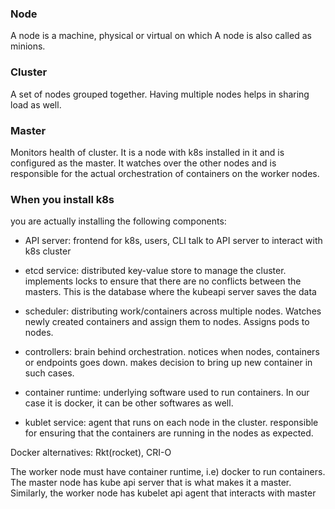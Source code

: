 ### Node

 A node is a machine, physical or virtual on which 
 A node is also called as minions.

### Cluster
 A set of nodes grouped together.
 Having multiple nodes helps in sharing load as well.

### Master
 Monitors health of cluster.
 It is a node with k8s installed in it and is configured as the master.
 It watches over the other nodes and is responsible for the actual orchestration of containers on the worker nodes.

### When you install k8s
 you are actually installing the following components:

 - API server: frontend for k8s, users, CLI talk to API server to interact with k8s cluster

 - etcd service: distributed key-value store to manage the cluster. implements locks to ensure that there are no conflicts between the masters. This is the database where the kubeapi server saves the data

 - scheduler: distributing work/containers across multiple nodes. Watches newly created containers and assign them to nodes. Assigns pods to nodes.

 - controllers: brain behind orchestration. notices when nodes, containers or endpoints goes down. makes decision to bring up new container in such cases.

  - container runtime: underlying software used to run containers. In our case it is docker, it can be other softwares as well.

  - kublet service: agent that runs on each node in the cluster. responsible for ensuring that the containers are running in the nodes as expected.

  Docker alternatives: Rkt(rocket), CRI-O 

  The worker node must have container runtime, i.e) docker to run containers.
  The master node has kube api server that is what makes it a master.
  Similarly, the worker node has kubelet api agent that interacts with master
 